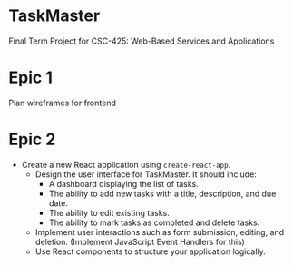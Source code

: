 # TaskMaster
Final Term Project for CSC-425: Web-Based Services and Applications

# Epic 1
Plan wireframes for frontend

# Epic 2
- Create a new React application using `create-react-app`.
   - Design the user interface for TaskMaster. It should include:
     - A dashboard displaying the list of tasks.
     - The ability to add new tasks with a title, description, and due date.
     - The ability to edit existing tasks.
     - The ability to mark tasks as completed and delete tasks.
   - Implement user interactions such as form submission, editing, and deletion. (Implement JavaScript Event Handlers for this)
   - Use React components to structure your application logically.
